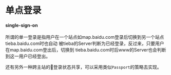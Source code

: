 # 单点登录  

#### single-sign-on




所谓的单一登录是指用户在一个站点如map.baidu.com登录后切换到另一个站点tieba.baidu.com时也自动 被tieba的Server判断为已经登录，反过来，只要用户在map.baidu.com登出后，切换到 tieba.baidu.com时后www的Server也会判断到这一用户已经登出。

还有另外一种跨主站的登录状态共享，可以采用类似`Passport`的策略去实现。   


